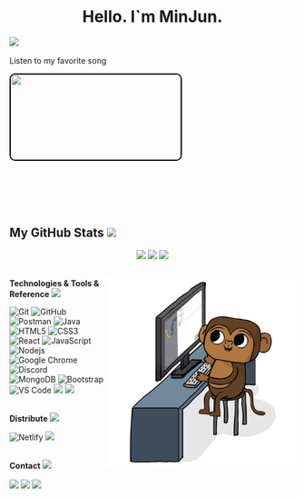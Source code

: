 <h1 align="center">Hello. I`m MinJun.</h1>
<img src="https://capsule-render.vercel.app/api?type=waving&color=BDBDC8&height=150&section=header&text=Welcome!" />  

Listen to my favorite song

<a href="http://www.youtube.com/watch?v=K3or5y7Zv94" style="display: inline-block; border: 2px solid #000; border-radius: 10px; overflow: hidden;" >
  <img src="http://img.youtube.com/vi/K3or5y7Zv94/0.jpg" style="width: 300px; height:150px;" align="right" />
</a>

<br><br><br><br>

##  My GitHub Stats <img src = "https://i.pinimg.com/originals/65/c4/f4/65c4f452571be1261e9c623f7da488ac.gif" width = 35px> 

<p align="center">
    <img height="50%" width="auto" src ="https://github-readme-stats.vercel.app/api?username=kang-minjune&show_icons=true&count_private=true&theme=darcula&hide_border=true&hide=issues,contribs&bg_color=00000000">
    <img height="50%" width="auto" src ="https://github-readme-stats.vercel.app/api/top-langs/?username=kang-minjune&layout=compact&hide_border=true&theme=darcula&bg_color=00000000&langs_count=6&hide=jupyter%20notebook,tex,css,php&exclude_repo=Pacman-AI">
    <img src ="https://github-readme-streak-stats.herokuapp.com?user=kang-minjune&theme=darcula&hide_border=true&background=FFFFFF00">
</p>

<!--
![Stats](https://github-readme-stats.vercel.app/api?username=kang-minjune&theme=dark&show_icons=true&bg_color=1a1a1a&icon_color=a0ffff)
<img alt="Top Language" src="https://github-readme-stats.vercel.app/api/top-langs/?username=kang-minjune&hide=html,&hide_border=true&title_color=5391FE&text_color=555" align="right" />
-->

<br>

<img src='https://github.com/keshavsingh4522/keshavsingh4522/blob/master/Assets/Monkey_Kid_Coding.gif' align='right'>


<span>
    <strong>Technologies & Tools & Reference</strong> 
    <img src="https://emojis.slackmojis.com/emojis/images/1621024394/39092/cat-roll.gif?1621024394" width="28" />
</span>

![Git](https://img.shields.io/badge/-Git-black?style=flat-square&logo=git)
![GitHub](https://img.shields.io/badge/-GitHub-181717?style=flat-square&logo=github)
![Postman](https://img.shields.io/badge/Postman-black?style=flat-square&logo=postman)
![Java](https://img.shields.io/badge/-java-E34A86?style=flat-square&logo=java)
![HTML5](https://img.shields.io/badge/-HTML5-E34F26?style=flat-square&logo=html5&logoColor=white)
![CSS3](https://img.shields.io/badge/-CSS3-1572B6?style=flat-square&logo=css3)<br>
![React](https://img.shields.io/badge/-React-black?style=flat-square&logo=react)
![JavaScript](https://img.shields.io/badge/-JavaScript-black?style=flat-square&logo=javascript)
![Nodejs](https://img.shields.io/badge/-Nodejs-black?style=flat-square&logo=Node.js)
![Google Chrome](https://img.shields.io/badge/Chrome-black?style=flat-square&logo=google-chrome)
![Discord](https://img.shields.io/badge/Discord-black?style=flat-square&logo=discord)<br>
![MongoDB](https://img.shields.io/badge/-MongoDB-black?style=flat-square&logo=mongodb)
![Bootstrap](https://img.shields.io/badge/-Bootstrap-563D7C?style=flat-square&logo=bootstrap)
![VS Code](https://img.shields.io/badge/-VS%20Code-007ACC?style=flat-square&logo=visual-studio-code)
<img src="https://img.shields.io/badge/Terminal-555555.svg?&style=flat-square&logo=powershell&logoColor=white">
<img src="https://img.shields.io/badge/-Notion-000000?style=flat-square&logo=Notion&logoColor=white"/><br/><br/>

<span>
    <strong>Distribute</strong>
    <img src="https://github.com/SP-XD/SP-XD/blob/main/images/hyperkitty.gif?raw=true" width="20" />
</span>

<br/>

![Netlify](https://img.shields.io/badge/-Netlify-%2300C7B7?style=flat-square&logo=netlify&logoColor=ffffff)
<img src="https://img.shields.io/badge/Amazon AWS-232F3E?style=flat-square&logo=amazonaws&logoColor=white"/>

<br>

<span>
    <strong>Contact</strong>
    <img src="https://github.com/SP-XD/SP-XD/blob/main/images/letterbox.gif?raw=true" width="25" />
</span>

<br/>

<a href="https://www.instagram.com/minzunkang?igsh=MWxreGtjZjQ4ZDFrNw%3D%3D&utm_source=qr"><img src="https://img.shields.io/badge/instagram-E4405F.svg?style=for-the-badge&logo=instagram&logoColor=white" align="center"/></a>
<a href="mailto:bkokmj0327@gmail.com"><img src="https://img.shields.io/badge/e‑mail-D14836.svg?style=for-the-badge&logo=GMail&logoColor=white" align="center"/></a>
<a href="https://linktr.ee/kangminjun"><img src="https://img.shields.io/badge/linkedin-0077B5.svg?style=for-the-badge&logo=linkedin&logoColor=white" align="center"/></a>

<!--
**kang-minjune/kang-minjune** is a ✨ _special_ ✨ repository because its `README.md` (this file) appears on your GitHub profile.

Here are some ideas to get you started:

- 🔭 I’m currently working on ...
- 🌱 I’m currently learning ...
- 👯 I’m looking to collaborate on ...
- 🤔 I’m looking for help with ...
- 💬 Ask me about ...
- 📫 How to reach me: ...
- 😄 Pronouns: ...
- ⚡ Fun fact: ...
-->
